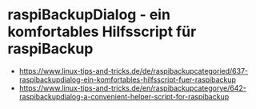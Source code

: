 # raspiBackupDialog - ein komfortables Hilfsscript für raspiBackup

- <https://www.linux-tips-and-tricks.de/de/raspibackupcategoried/637-raspibackupdialog-ein-komfortables-hilfsscript-fuer-raspibackup>
- <https://www.linux-tips-and-tricks.de/en/raspibackupcategorye/642-raspibackupdialog-a-convenient-helper-script-for-raspibackup>

